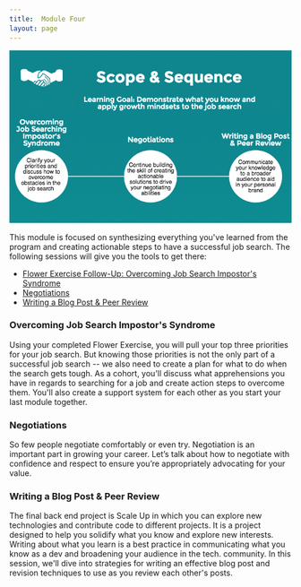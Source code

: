 ```yaml
---
title:  Module Four
layout: page
---
```



![Mod 4 Scope & Sequence](../images/Mod%204%20Scope%20%26%20Sequence.png)

This module is focused on synthesizing everything you've learned from the program and creating actionable steps to have a successful job search. The following sessions will give you the tools to get there:

* [Flower Exercise Follow-Up: Overcoming Job Search Impostor's Syndrome](flower_exercise_follow_up)
* [Negotiations](negotiations)
* [Writing a Blog Post & Peer Review](writing_a_blog_post_and_peer_review)

### Overcoming Job Search Impostor's Syndrome
Using your completed Flower Exercise, you will pull your top three priorities for your job search. But knowing those priorities is not the only part of a successful job search -- we also need to create a plan for what to do when the search gets tough. As a cohort, you'll discuss what apprehensions you have in regards to searching for a job and create action steps to overcome them. You'll also create a support system for each other as you start your last module together.

### Negotiations
So few people negotiate comfortably or even try. Negotiation is an important part in growing your career. Let’s talk about how to negotiate with confidence and respect to ensure you’re appropriately advocating for your value.

### Writing a Blog Post & Peer Review
The final back end project is Scale Up in which you can explore new technologies and contribute code to different projects. It is a project designed to help you solidify what you know and explore new interests. Writing about what you learn is a best practice in communicating what you know as a dev and broadening your audience in the tech. community. In this session, we'll dive into strategies for writing an effective blog post and revision techniques to use as you review each other's posts.
